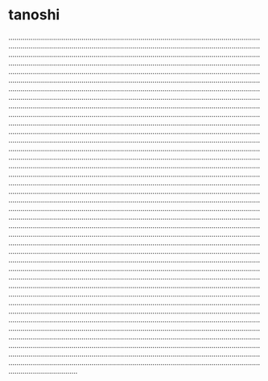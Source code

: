 # tanoshi
......................................................................................................................................................................................................................................................................................................................................................................................................................................................................................................................................................................................................................................................................................................................................................................................................................................................................................................................................................................................................................................................................................................................................................................................................................................................................................................................................................................................................................................................................................................................................................................................................................................................................................................................................................................................................................................................................................................................................................................................................................................................................................................................................................................................................................................................................................................................................................................................................................................................................................................................................................................................................................................................................................................................................................................................................................................................................................................................................................................................................................................................................................................................................................................................................................................................................................................................................................................................................................................................................................................................................................................................................................................................................................................................................................................................................................................................................................................................................................................................................................................................................................................................................................................................................................................................................................................................................................................................................................................................................................................................................................................................................................................................................................................................................................................................................................................................................................................................................................................................................................................................................